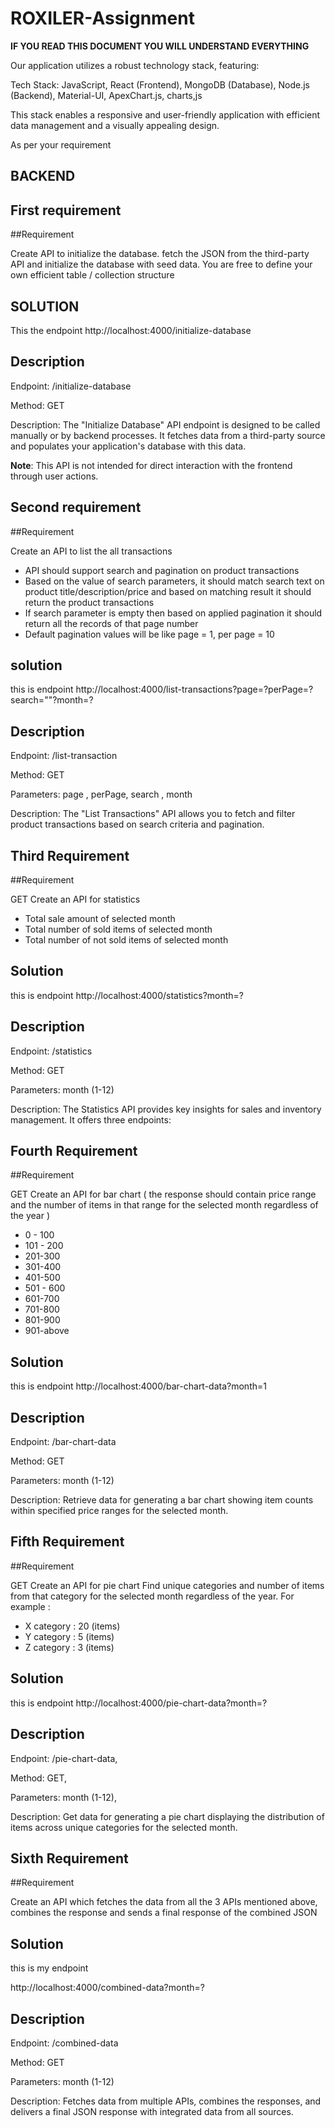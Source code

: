 # ROXILER-Assignment

**IF YOU READ THIS DOCUMENT YOU WILL UNDERSTAND EVERYTHING**


Our application utilizes a robust technology stack, featuring:

Tech Stack: JavaScript, React (Frontend), MongoDB (Database), Node.js (Backend), Material-UI, ApexChart.js, charts,js

This stack enables a responsive and user-friendly application with efficient data management and a visually appealing design.


As per your requirement 

## BACKEND

## First requirement

##Requirement

Create API to initialize the database. fetch the JSON from the third-party API and
initialize the database with seed data. You are free to define your own efficient table /
collection structure

## SOLUTION

This the endpoint
http://localhost:4000/initialize-database

## Description

Endpoint: /initialize-database

Method: GET

Description: The "Initialize Database" API endpoint is designed to be called manually or by backend processes. It fetches data from a third-party source and populates your application's database with this data.

**Note**: This API is not intended for direct interaction with the frontend through user actions. 


## Second requirement

##Requirement

Create an API to list the all transactions
- API should support search and pagination on product transactions
- Based on the value of search parameters, it should match search text on product
  title/description/price and based on matching result it should return the product
  transactions
- If search parameter is empty then based on applied pagination it should return all the
  records of that page number
- Default pagination values will be like page = 1, per page = 10

## solution

this is endpoint 
http://localhost:4000/list-transactions?page=?perPage=?search=""?month=?

## Description

Endpoint: /list-transaction

Method: GET

Parameters: page , perPage, search , month 

Description: The "List Transactions" API allows you to fetch and filter product transactions based on search criteria and pagination.


## Third Requirement

##Requirement

GET
Create an API for statistics
- Total sale amount of selected month
- Total number of sold items of selected month
- Total number of not sold items of selected month

## Solution

this is endpoint 
http://localhost:4000/statistics?month=?

## Description

Endpoint: /statistics

Method: GET

Parameters: month (1-12) 

Description: The Statistics API provides key insights for sales and inventory management. It offers three endpoints:


## Fourth Requirement

##Requirement

GET
Create an API for bar chart ( the response should contain price range and the number
of items in that range for the selected month regardless of the year )
- 0 - 100
- 101 - 200
- 201-300
- 301-400
- 401-500
- 501 - 600
- 601-700
- 701-800
- 801-900
- 901-above


## Solution

this is endpoint 
http://localhost:4000/bar-chart-data?month=1

## Description

Endpoint: /bar-chart-data

Method: GET

Parameters: month (1-12)

Description: Retrieve data for generating a bar chart showing item counts within specified price ranges for the selected month.


## Fifth Requirement 

##Requirement 

GET
Create an API for pie chart Find unique categories and number of items from that
category for the selected month regardless of the year.
For example :
- X category : 20 (items)
- Y category : 5 (items)
- Z category : 3 (items)

## Solution

this is endpoint
http://localhost:4000/pie-chart-data?month=?


## Description

Endpoint: /pie-chart-data, 

Method: GET, 

Parameters: month (1-12), 

Description: Get data for generating a pie chart displaying the distribution of items across unique categories for the selected month.


## Sixth Requirement

##Requirement

Create an API which fetches the data from all the 3 APIs mentioned above, combines
the response and sends a final response of the combined JSON

## Solution 

this is my endpoint

http://localhost:4000/combined-data?month=?

## Description 

Endpoint: /combined-data

Method: GET

Parameters: month (1-12)

Description: Fetches data from multiple APIs, combines the responses, and delivers a final JSON response with integrated data from all sources.
